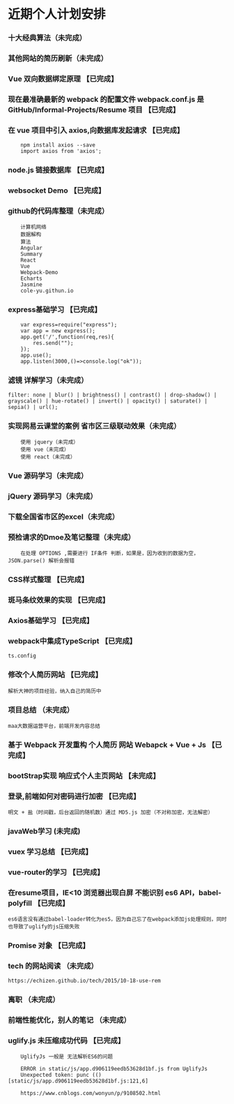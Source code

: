 # 近期个人计划安排

### 十大经典算法（未完成）

### 其他网站的简历刷新（未完成）

### Vue 双向数据绑定原理 【已完成】

### 现在最准确最新的 webpack 的配置文件 webpack.conf.js 是 GitHub/Informal-Projects/Resume 项目 【已完成】

### 在 vue 项目中引入 axios,向数据库发起请求 【已完成】
```
	npm install axios --save
	import axios from 'axios';
```

### node.js 链接数据库 【已完成】

### websocket Demo 【已完成】

### github的代码库整理（未完成）
```
	计算机网络
	数据解构
	算法
	Angular
	Summary
	React
	Vue
	Webpack-Demo
	Echarts
	Jasmine
	cole-yu.githun.io
```

### express基础学习 【已完成】
```
	var express=require("express");
	var app = new express();
	app.get('/',function(req,res){
		res.send("");
	});
	app.use();
	app.listen(3000,()=>console.log("ok"));
```

### 滤镜 详解学习（未完成）
	filter: none | blur() | brightness() | contrast() | drop-shadow() | grayscale() | hue-rotate() | invert() | opacity() | saturate() | sepia() | url();

### 实现网易云课堂的案例 省市区三级联动效果（未完成）
```
	使用 jquery（未完成）
	使用 vue（未完成）
	使用 react（未完成）
```

### Vue 源码学习（未完成）

### jQuery 源码学习（未完成）

### 下载全国省市区的excel（未完成）

### 预检请求的Dmoe及笔记整理（未完成）
```
	在处理 OPTIONS ,需要进行 IF条件 判断，如果是，因为收到的数据为空，JSON.parse() 解析会报错
```

### CSS样式整理 【已完成】

### 斑马条纹效果的实现 【已完成】

### Axios基础学习 【已完成】

### webpack中集成TypeScript 【已完成】
	ts.config

### 修改个人简历网站 【已完成】
	解析大神的项目经验，纳入自己的简历中

### 项目总结 （未完成）
	maa大数据运营平台，前端开发内容总结

### 基于 Webpack 开发重构 个人简历 网站  Webapck + Vue + Js 【已完成】

### bootStrap实现 响应式个人主页网站 【未完成】

### 登录,前端如何对密码进行加密 【已完成】
	明文 + 盐（时间戳，后台返回的随机数）通过 MD5.js 加密（不对称加密，无法解密）

### javaWeb学习 (未完成)

### vuex 学习总结 【已完成】

### vue-router的学习 【已完成】

### 在resume项目，IE<10 浏览器出现白屏 不能识别 es6 API，babel-polyfill 【已完成】
	es6语言没有通过babel-loader转化为es5，因为自己忘了在webpack添加js处理规则，同时也导致了uglify的js压缩失败

### Promise 对象 【已完成】

### tech 的网站阅读 （未完成）
	https://echizen.github.io/tech/2015/10-18-use-rem

### 离职 （未完成）

### 前端性能优化，别人的笔记 （未完成）

### uglify.js 未压缩成功代码 【已完成】
```
	UglifyJs 一般是 无法解析ES6的问题
	
	ERROR in static/js/app.d906119eedb53628d1bf.js from UglifyJs
	Unexpected token: punc (() [static/js/app.d906119eedb53628d1bf.js:121,6]
	
	https://www.cnblogs.com/wonyun/p/9108502.html
```
